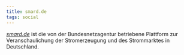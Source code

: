```yaml
---
title: smard.de
tags: social
---
```

[<cite>smard.de</cite>](https://smard.de) ist die von der Bundesnetzagentur betriebene Plattform zur Veranschaulichung der Stromerzeugung und des Strommarktes in Deutschland.